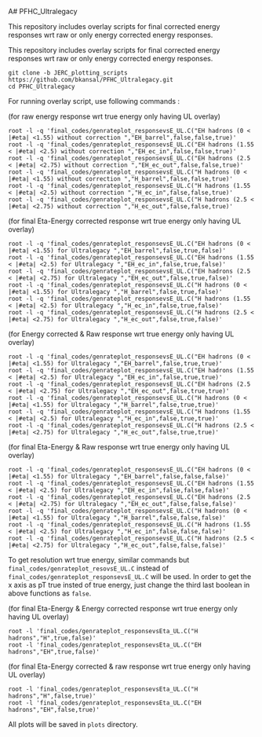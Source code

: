 A# PFHC_Ultralegacy

This repository includes overlay scripts for final corrected energy responses wrt raw or only energy corrected energy responses.


This repository includes overlay scripts for final corrected energy responses wrt raw or only energy corrected energy responses.
```
git clone -b JERC_plotting_scripts https://github.com/bkansal/PFHC_Ultralegacy.git
cd PFHC_Ultralegacy
```

For running overlay script, use following commands :

(for raw energy response wrt true energy only having UL overlay)
```
root -l -q 'final_codes/genrateplot_responsevsE_UL.C("EH hadrons (0 < |#eta| <1.55) without correction ","EH_barrel",false,false,true)'
root -l -q 'final_codes/genrateplot_responsevsE_UL.C("EH hadrons (1.55 < |#eta| <2.5) without correction ","EH_ec_in",false,false,true)'
root -l -q 'final_codes/genrateplot_responsevsE_UL.C("EH hadrons (2.5 < |#eta| <2.75) without correction ","EH_ec_out",false,false,true)'
root -l -q 'final_codes/genrateplot_responsevsE_UL.C("H hadrons (0 < |#eta| <1.55) without correction ","H_barrel",false,false,true)'
root -l -q 'final_codes/genrateplot_responsevsE_UL.C("H hadrons (1.55 < |#eta| <2.5) without correction ","H_ec_in",false,false,true)'
root -l -q 'final_codes/genrateplot_responsevsE_UL.C("H hadrons (2.5 < |#eta| <2.75) without correction ","H_ec_out",false,false,true)'
```

(for final Eta-Energy corrected response wrt true energy only having UL overlay)
```
root -l -q 'final_codes/genrateplot_responsevsE_UL.C("EH hadrons (0 < |#eta| <1.55) for Ultralegacy ","EH_barrel",false,true,false)'
root -l -q 'final_codes/genrateplot_responsevsE_UL.C("EH hadrons (1.55 < |#eta| <2.5) for Ultralegacy ","EH_ec_in",false,true,false)'
root -l -q 'final_codes/genrateplot_responsevsE_UL.C("EH hadrons (2.5 < |#eta| <2.75) for Ultralegacy ","EH_ec_out",false,true,false)'
root -l -q 'final_codes/genrateplot_responsevsE_UL.C("H hadrons (0 < |#eta| <1.55) for Ultralegacy ","H_barrel",false,true,false)'
root -l -q 'final_codes/genrateplot_responsevsE_UL.C("H hadrons (1.55 < |#eta| <2.5) for Ultralegacy ","H_ec_in",false,true,false)'
root -l -q 'final_codes/genrateplot_responsevsE_UL.C("H hadrons (2.5 < |#eta| <2.75) for Ultralegacy ","H_ec_out",false,true,false)'
```

(for Energy corrected & Raw response wrt true energy only having UL overlay)
``` 
root -l -q 'final_codes/genrateplot_responsevsE_UL.C("EH hadrons (0 < |#eta| <1.55) for Ultralegacy ","EH_barrel",false,true,true)'
root -l -q 'final_codes/genrateplot_responsevsE_UL.C("EH hadrons (1.55 < |#eta| <2.5) for Ultralegacy ","EH_ec_in",false,true,true)'
root -l -q 'final_codes/genrateplot_responsevsE_UL.C("EH hadrons (2.5 < |#eta| <2.75) for Ultralegacy ","EH_ec_out",false,true,true)'
root -l -q 'final_codes/genrateplot_responsevsE_UL.C("H hadrons (0 < |#eta| <1.55) for Ultralegacy ","H_barrel",false,true,true)'
root -l -q 'final_codes/genrateplot_responsevsE_UL.C("H hadrons (1.55 < |#eta| <2.5) for Ultralegacy ","H_ec_in",false,true,true)'
root -l -q 'final_codes/genrateplot_responsevsE_UL.C("H hadrons (2.5 < |#eta| <2.75) for Ultralegacy ","H_ec_out",false,true,true)'
```

(for final Eta-Energy & Raw response wrt true energy only having UL overlay)
``` 
root -l -q 'final_codes/genrateplot_responsevsE_UL.C("EH hadrons (0 < |#eta| <1.55) for Ultralegacy ","EH_barrel",false,false,false)'
root -l -q 'final_codes/genrateplot_responsevsE_UL.C("EH hadrons (1.55 < |#eta| <2.5) for Ultralegacy ","EH_ec_in",false,false,false)'
root -l -q 'final_codes/genrateplot_responsevsE_UL.C("EH hadrons (2.5 < |#eta| <2.75) for Ultralegacy ","EH_ec_out",false,false,false)'
root -l -q 'final_codes/genrateplot_responsevsE_UL.C("H hadrons (0 < |#eta| <1.55) for Ultralegacy ","H_barrel",false,false,false)'
root -l -q 'final_codes/genrateplot_responsevsE_UL.C("H hadrons (1.55 < |#eta| <2.5) for Ultralegacy ","H_ec_in",false,false,false)'
root -l -q 'final_codes/genrateplot_responsevsE_UL.C("H hadrons (2.5 < |#eta| <2.75) for Ultralegacy ","H_ec_out",false,false,false)'
```
To get resolution wrt true energy, similar commands but ```final_codes/genrateplot_resovsE_UL.C``` instead of ```final_codes/genrateplot_responsevsE_UL.C``` will be used. In order to get the x axis as pT true insted of true energy, just change the third last boolean in above functions as ```false```.


(for final Eta-Energy & Energy corrected response wrt true energy only having UL overlay)
```
root -l 'final_codes/genrateplot_responsevsEta_UL.C("H hadrons","H",true,false)'
root -l 'final_codes/genrateplot_responsevsEta_UL.C("EH hadrons","EH",true,false)'
```

(for final Eta-Energy corrected & raw response wrt true energy only having UL overlay)
```
root -l 'final_codes/genrateplot_responsevsEta_UL.C("H hadrons","H",false,true)'
root -l 'final_codes/genrateplot_responsevsEta_UL.C("EH hadrons","EH",false,true)'
```

All plots will be saved in ```plots``` directory.
